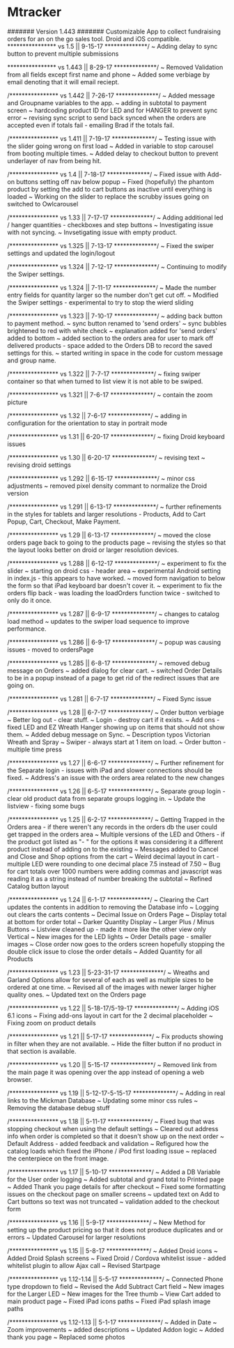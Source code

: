 # Mtracker
####### Version 1.443 ####### 
Customizable App to collect fundraising orders for an on the go sales tool.
Droid and iOS compatible.
**************** vs 1.5  || 9-15-17 **************/
~ Adding delay to sync button to prevent multiple submissions

**************** vs 1.443  || 8-29-17 **************/
~ Removed Validation from all fields except first name and phone
~ Added some verbiage by email denoting that it will email reciept.

/**************** vs 1.442  || 7-26-17 **************/
~ Added message and Groupname variables to the app.
~ adding in subtotal to payment screen
~ hardcoding product ID for LED and for HANGER to prevent sync error
~ revising sync script to send back synced when the orders are accepted even if totals fail - emailing Brad if the totals fail.

/**************** vs 1.411  || 7-19-17 **************/
~ Testing issue with the slider going wrong on first load
~ Added in variable to stop carousel from booting multiple times.
~ Added delay to checkout button to prevent underlayer of nav from being hit.

/**************** vs 1.4  || 7-18-17 **************/
~ Fixed issue with Add-on buttons setting off nav below popup
~ Fixed (hopefully) the phantom product by setting the add to cart buttons as inactive until everything is loaded
~ Working on the slider to replace the scrubby issues going on switched to Owlcarousel

/**************** vs 1.33  || 7-17-17 **************/
~ Adding additional led / hanger quantities - checkboxes and step buttons
~ Investigating issue with not syncing.
~ Invsetigating issue with empty product.

/**************** vs 1.325  || 7-13-17 **************/
~ Fixed the swiper settings and updated the login/logout

/**************** vs 1.324  || 7-12-17 **************/
~ Continuing to modify the Swiper settings. 

/**************** vs 1.324  || 7-11-17 **************/
~ Made the number entry fields for quantity larger so the number don't get cut off. 
~ Modified the Swiper settings - experimental to try to stop the wierd sliding

/**************** vs 1.323  || 7-10-17 **************/
~ adding back button to payment method.
~ sync button renamed to 'send orders'
~ sync bubbles brightened to red with white check
~ explanation added for 'send orders' added to bottom
~ added section to the orders area for user to mark off delivered products - space added to the Orders DB to record the saved settings for this. 
~ started writing in space in the code for custom message and group name. 

/**************** vs 1.322  || 7-7-17 **************/
~ fixing swiper container so that when turned to list view it is not able to be swiped.

/**************** vs 1.321  || 7-6-17 **************/
~ contain the zoom picture 

/**************** vs 1.32  || 7-6-17 **************/
~ adding in configuration for the orientation to stay in portrait mode

/**************** vs 1.31  || 6-20-17 **************/
~ fixing Droid keyboard issues

/**************** vs 1.30  || 6-20-17 **************/
~ revising text
~ revising droid settings

/**************** vs 1.292  || 6-15-17 **************/
~ minor css adjustments
~ removed pixel density commant to normalize the Droid version

/**************** vs 1.291  || 6-13-17 **************/
~ further refinements in the styles for tablets and larger resolutions - Products, Add to Cart Popup, Cart, Checkout, Make Payment.

/**************** vs 1.29  || 6-13-17 **************/
~ moved the close orders page back to going to the products page
~ revising the styles so that the layout looks better on droid or larger resolution devices.

/**************** vs 1.288  || 6-12-17 **************/
~ experiment to fix the slider
~ starting on droid css - header area
~ experimental Android setting in index.js - this appears to have worked.
~ moved form navigation to below the form so that iPad keyboard bar doesn't cover it. 
~ experiment to fix the orders flip back - was loading the loadOrders function twice - switched to only do it once. 

/**************** vs 1.287  || 6-9-17 **************/
~ changes to catalog load method
~ updates to the swiper load sequence to improve performance.

/**************** vs 1.286  || 6-9-17 **************/
~ popup was causing issues - moved to ordersPage

/**************** vs 1.285  || 6-8-17 **************/
~ removed debug message on Orders
~ added dialog for clear cart.
~ switched Order Details to be in a popup instead of a page to get rid of the redirect issues that are going on. 

/**************** vs 1.281  || 6-7-17 **************/
~ Fixed Sync issue 

/**************** vs 1.28  || 6-7-17 **************/
~ Order button verbiage
~ Better log out - clear stuff.
~ Login - destroy cart if it exists. 
~ Add ons - fixed LED and EZ Wreath Hanger showing up on items that should not show them. 
~ Added debug message on Sync.
~ Description typos Victorian Wreath and Spray
~ Swiper - always start at 1 item on load.
~ Order button - multiple time press

/**************** vs 1.27  || 6-6-17 **************/
~ Further refinement for the Separate login - issues with iPad and slower connections should be fixed. 
~ Address's an issue with the orders area related to the new changes

/**************** vs 1.26  || 6-5-17 **************/
~ Separate group login - clear old product data from separate groups logging in. 
~ Update the listview - fixing some bugs

/**************** vs 1.25  || 6-2-17 **************/
~ Getting Trapped in the Orders area - if there weren't any records in the orders db the user could get trapped in the orders area 
~ Multiple versions of the LED and Others - if the product got listed as "- " for the options it was considering it a different product instead of adding on to the existing
~ Messages added to Cancel and Close and Shop options from the cart
~ Weird decimal layout in cart - multiple LED were rounding to one decimal place 7.5 instead of 7.50
~ Bug for cart totals over 1000 numbers were adding commas and javascript was reading it as a string instead of number breaking the subtotal
~ Refined Catalog button layout


/**************** vs 1.24  || 6-1-17 **************/
~ Clearing the Cart updates the contents in addition to removing the Database info
~ Logging out clears the carts contents
~ Decimal Issue on Orders Page
~ Display total at bottom for order total
~ Darker Quantity Display
~ Larger Plus / Minus Buttons
~ Listview cleaned up - made it more like the other view only Vertical
~ New images for the LED lights
~ Order Details page - smaller images 
~ Close order now goes to the orders screen hopefully stopping the double click issue to close the order details
~ Added Quantity for all Products

/**************** vs 1.23  || 5-23-31-17 **************/
~ Wreaths and Garland Options allow for several of each as well as multiple sizes to be ordered at one time. 
~ Revised all of the images with newer larger higher quality ones. 
~ Updated text on the Orders page

/**************** vs 1.22  || 5-18-17/5-19-17 **************/
~ Adding iOS 6.1 icons
~ Fixing add-ons layout in cart for the 2 decimal placeholder 
~ Fixing zoom on product details

/**************** vs 1.21  || 5-17-17 **************/
~ Fix products showing in filter when they are not available. 
~ Hide the filter button if no product in that section is available.

/**************** vs 1.20  || 5-15-17 **************/
~ Removed link from the main page it was opening over the app instead of opening a web browser.

/**************** vs 1.19  || 5-12-17-5-15-17 **************/
~ Adding in real links to the Mickman Database
~ Updating some minor css rules
~ Removing the database debug stuff

/**************** vs 1.18  || 5-11-17 **************/
~ Fixed bug that was stopping checkout when using the default settings
~ Cleared out address info when order is completed so that it doesn't show up on the next order
~ Default Address - added feedback and validation 
~ Refigured how the catalog loads which fixed the iPhone / iPod first loading issue
~ replaced the centerpiece on the front image.

/**************** vs 1.17  || 5-10-17 **************/
~ Added a DB Variable for the User order logging
~ Added subtotal and grand total to Printed page
~ Added Thank you page details for after checkout
~ Fixed some formatting issues on the checkout page on smaller screens
~ updated text on Add to Cart buttons so text was not truncated
~ validation added to the checkout form

/**************** vs 1.16  || 5-9-17 **************/
~ New Method for setting up the product pricing so that it does not produce duplicates and or errors
~ Updated Carousel for larger resolutions

/**************** vs 1.15  || 5-8-17 **************/
~ Added Droid icons
~ Added Droid Splash screens
~ Fixed Droid / Cordova whitelist issue - added whitelist plugin to allow Ajax call
~ Revised Startpage
 
/**************** vs 1.12-1.14  || 5-5-17 **************/
~ Connected Phone type dropdown to field
~ Revised the Add Subtract Cart field
~ New images for the Larger LED
~ New images for the Tree thumb
~ View Cart added to main product page
~ Fixed iPad icons paths
~ Fixed iPad splash image paths

/**************** vs 1.12-1.13  || 5-1-17 **************/
~ Added in Date 
~ Zoom improvements 
~ added descriptions 
~ Updated Addon logic 
~ Added thank you page 
~ Replaced some photos

